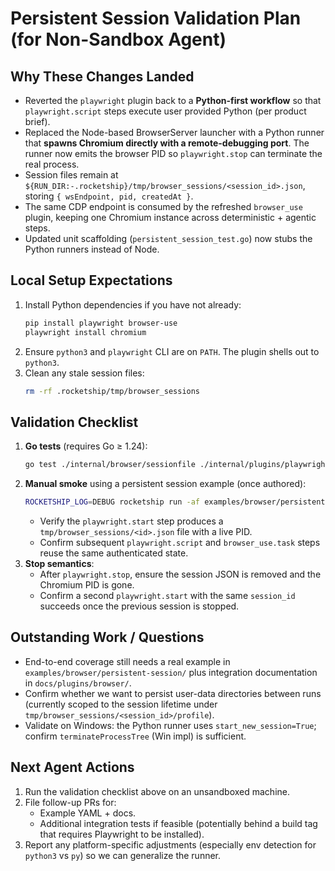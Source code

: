 # Persistent Session Validation Plan (for Non-Sandbox Agent)

## Why These Changes Landed
- Reverted the `playwright` plugin back to a **Python-first workflow** so that `playwright.script` steps execute user provided Python (per product brief).
- Replaced the Node-based BrowserServer launcher with a Python runner that **spawns Chromium directly with a remote-debugging port**. The runner now emits the browser PID so `playwright.stop` can terminate the real process.
- Session files remain at `${RUN_DIR:-.rocketship}/tmp/browser_sessions/<session_id>.json`, storing `{ wsEndpoint, pid, createdAt }`.
- The same CDP endpoint is consumed by the refreshed `browser_use` plugin, keeping one Chromium instance across deterministic + agentic steps.
- Updated unit scaffolding (`persistent_session_test.go`) now stubs the Python runners instead of Node.

## Local Setup Expectations
1. Install Python dependencies if you have not already:
   ```bash
   pip install playwright browser-use
   playwright install chromium
   ```
2. Ensure `python3` and `playwright` CLI are on `PATH`. The plugin shells out to `python3`.
3. Clean any stale session files:
   ```bash
   rm -rf .rocketship/tmp/browser_sessions
   ```

## Validation Checklist
1. **Go tests** (requires Go ≥ 1.24):
   ```bash
   go test ./internal/browser/sessionfile ./internal/plugins/playwright ./internal/plugins/browser_use
   ```
2. **Manual smoke** using a persistent session example (once authored):
   ```bash
   ROCKETSHIP_LOG=DEBUG rocketship run -af examples/browser/persistent-session/checkout.yaml
   ```
   - Verify the `playwright.start` step produces a `tmp/browser_sessions/<id>.json` file with a live PID.
   - Confirm subsequent `playwright.script` and `browser_use.task` steps reuse the same authenticated state.
3. **Stop semantics**:
   - After `playwright.stop`, ensure the session JSON is removed and the Chromium PID is gone.
   - Confirm a second `playwright.start` with the same `session_id` succeeds once the previous session is stopped.

## Outstanding Work / Questions
- End-to-end coverage still needs a real example in `examples/browser/persistent-session/` plus integration documentation in `docs/plugins/browser/`.
- Confirm whether we want to persist user-data directories between runs (currently scoped to the session lifetime under `tmp/browser_sessions/<session_id>/profile`).
- Validate on Windows: the Python runner uses `start_new_session=True`; confirm `terminateProcessTree` (Win impl) is sufficient.

## Next Agent Actions
1. Run the validation checklist above on an unsandboxed machine.
2. File follow-up PRs for:
   - Example YAML + docs.
   - Additional integration tests if feasible (potentially behind a build tag that requires Playwright to be installed).
3. Report any platform-specific adjustments (especially env detection for `python3` vs `py`) so we can generalize the runner.
